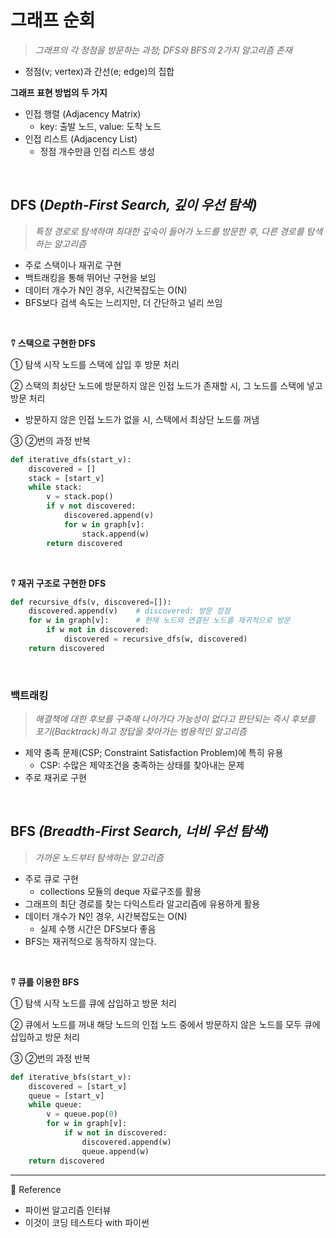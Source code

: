 # 그래프 순회

> _그래프의 각 정점을 방문하는 과정; DFS와 BFS의 2가지 알고리즘 존재_

- 정점(v; vertex)과 간선(e; edge)의 집합

**그래프 표현 방법의 두 가지**

- 인접 행렬 (Adjacency Matrix)
  - key: 출발 노드, value: 도착 노드
- 인접 리스트 (Adjacency List)
  - 정점 개수만큼 인접 리스트 생성
<br>      


## DFS (_Depth-First Search, 깊이 우선 탐색)_

> _특정 경로로 탐색하며 최대한 깊숙이 들어가 노드를 방문한 후, 다른 경로를 탐색하는 알고리즘_

- 주로 스택이나 재귀로 구현
- 백트래킹을 통해 뛰어난 구현을 보임
- 데이터 개수가 N인 경우, 시간복잡도는 O(N)
- BFS보다 검색 속도는 느리지만, 더 간단하고 널리 쓰임
<br>      


**⍢ 스택으로 구현한 DFS**

① 탐색 시작 노드를 스택에 삽입 후 방문 처리

② 스택의 최상단 노드에 방문하지 않은 인접 노드가 존재할 시, 그 노드를 스택에 넣고 방문 처리

- 방문하지 않은 인접 노드가 없을 시, 스택에서 최상단 노드를 꺼냄

③ ②번의 과정 반복

```python
def iterative_dfs(start_v):
    discovered = []
	stack = [start_v]
	while stack:
		v = stack.pop()
		if v not discovered:
			discovered.append(v)
			for w in graph[v]:
				stack.append(w)
		return discovered
```

<br>      

**⍢ 재귀 구조로 구현한 DFS**

```python
def recursive_dfs(v, discovered=[]):
	discovered.append(v)    # discovered: 방문 정점
	for w in graph[v]:      # 현재 노드와 연결된 노드를 재귀적으로 방문
		if w not in discovered:
			discovered = recursive_dfs(w, discovered)
	return discovered
```
<br>      


### 백트래킹

> _해결책에 대한 후보를 구축해 나아가다 가능성이 없다고 판단되는 즉시 후보를 포기(Backtrack)하고 정답을 찾아가는 범용적인 알고리즘_

- 제약 충족 문제(CSP; Constraint Satisfaction Problem)에 특히 유용
  - CSP: 수많은 제약조건을 충족하는 상태를 찾아내는 문제
- 주로 재귀로 구현
<br>      



## BFS _(Breadth-First Search, 너비 우선 탐색)_

> _가까운 노드부터 탐색하는 알고리즘_

- 주로 큐로 구현
  - collections 모듈의 deque 자료구조를 활용
- 그래프의 최단 경로를 찾는 다익스트라 알고리즘에 유용하게 활용
- 데이터 개수가 N인 경우, 시간복잡도는 O(N)
  - 실제 수행 시간은 DFS보다 좋음
- BFS는 재귀적으로 동작하지 않는다.
<br>      


**⍢ 큐를 이용한 BFS**

① 탐색 시작 노드를 큐에 삽입하고 방문 처리

② 큐에서 노드를 꺼내 해당 노드의 인접 노드 중에서 방문하지 않은 노드를 모두 큐에 삽입하고 방문 처리

③ ②번의 과정 반복

```python
def iterative_bfs(start_v):
	discovered = [start_v]
	queue = [start_v]
	while queue:
		v = queue.pop(0)
		for w in graph[v]:
			if w not in discovered:
				discovered.append(w)
				queue.append(w)
	return discovered
```

---

🥕 Reference

- 파이썬 알고리즘 인터뷰
- 이것이 코딩 테스트다 with 파이썬
